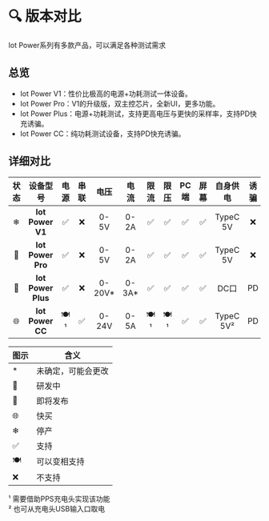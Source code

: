 # 🔍 版本对比

Iot Power系列有多款产品，可以满足各种测试需求

## 总览

- Iot Power V1：性价比极高的电源+功耗测试一体设备。
- Iot Power Pro：V1的升级版，双主控芯片，全新UI，更多功能。
- Iot Power Plus：电源+功耗测试，支持更高电压与更快的采样率，支持PD快充诱骗。
- Iot Power CC：纯功耗测试设备，支持PD快充诱骗。

## 详细对比

| **状态** |    **设备型号**    | **电源** | **串联** | **电压** | **电流** | **限流** | **限压** | **PC端** | **屏幕** | **自身供电** | **诱骗** |
| :------: | :----------------: | :------: | :------: | :------: | :------: | :------: | :------: | :------: | :------: | :----------: | :------: |
|    ❄     |  **Iot Power V1**  |    ✅     |    ❌     |   0-5V   |   0-2A   |    ✅     |    ✅     |    ✅     |    ✅     |  TypeC 5V   |    ❌     |
|    🚩     |  **Iot Power Pro**  |    ✅     |    ❌     |   0-5V   |  0-2A  |    ✅     |    ✅     |    ✅     |    ✅     |  TypeC 5V   |    ❌     |
|    🚧    | **Iot Power Plus** |    ✅     |    ❌     |  0-20V*  |  0-3A*   |    ✅     |    ✅     |    ✅     |    ✅     |   DC口   |    PD    |
|    🌐     |  **Iot Power CC**  |    🍽¹     |    ✅     |  0-24V   |  0-5A   |    🍽¹     |    🍽¹     |    ✅     |    ✅     |  TypeC 5V²   |    PD    |

| 图示 |        含义        |
| ---- | ------------------ |
| *    | 未确定，可能会更改 |
| 🚧    | 研发中             |
| 🚩    | 即将发布 |
| 🌐    | 快买             |
| ❄    | 停产             |
| ✅    | 支持               |
| 🍽    | 可以变相支持       |
| ❌    | 不支持             |

¹ 需要借助PPS充电头实现该功能  
² 也可从充电头USB输入口取电  
